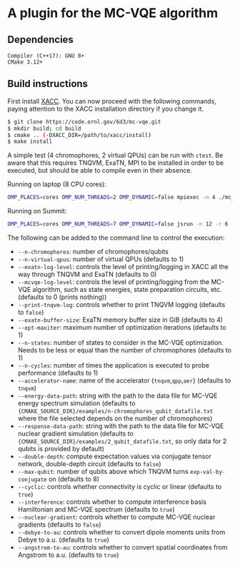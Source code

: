 # A plugin for the MC-VQE algorithm

## Dependencies
```
Compiler (C++17): GNU 8+
CMake 3.12+
```

## Build instructions
First install [XACC](https://github.com/eclipse/xacc). You can now proceed with the following commands, paying attention to the XACC installation directory if you change it.
```bash
$ git clone https://code.ornl.gov/6d3/mc-vqe.git
$ mkdir build; cd build
$ cmake .. (-DXACC_DIR=/path/to/xacc/install)
$ make install
```

A simple test (4 chromophores, 2 virtual QPUs) can be run with `ctest`. Be aware that this requires TNQVM, ExaTN, MPI to be installed in order to be executed, but should be able to compile even in their absence. 

Running on laptop (8 CPU cores):
```bash
OMP_PLACES=cores OMP_NUM_THREADS=2 OMP_DYNAMIC=false mpiexec -n 4 ./mc_vqe_example --n-virtual-qpus 2 --n-chromophores 18 --n-states 1 --opt-maxiter 1 --n-cycles 2 --exatn-log-level 2 --double-depth true
```

Running on Summit:
```bash
OMP_PLACES=cores OMP_NUM_THREADS=7 OMP_DYNAMIC=false jsrun -n 12 -r 6 -a 1 -c 7 -g 1 -brs ./mc_vqe_example --n-virtual-qpus 3 --n-chromophores 18 --n-states 1 --opt-maxiter 1 --n-cycles 2 --exatn-log-level 2 --double-depth true
```

The following can be added to the command line to control the execution:
* `--n-chromophores`: number of chromophores/qubits
* `--n-virtual-qpus`: number of virtual QPUs (defaults to 1)
* `--exatn-log-level`: controls the level of printing/logging in XACC all the way through TNQVM and ExaTN (defaults to 0)
* `--mcvqe-log-level`: controls the level of printing/logging from the MC-VQE algorithm, such as state energies, state preparation circuits, etc. (defaults to 0 (prints nothing))
* `--print-tnqvm-log`: controls whether to print TNQVM logging (defaults to `false`)
* `--exatn-buffer-size`: ExaTN memory buffer size in GiB (defaults to 4)
* `--opt-maxiter`: maximum number of optimization iterations (defaults to 1)
* `--n-states`: number of states to consider in the MC-VQE optimization. Needs to be less or equal than the number of chromophores (defaults to 1)
* `--n-cycles`: number of times the application is executed to probe performance (defaults to 1)
* `--accelerator-name`: name of the accelerator {`tnqvm`,`qpp`,`aer`} (defaults to `tnqvm`)
* `--energy-data-path`: string with the path to the data file for MC-VQE energy spectrum simulation (defaults to `{CMAKE_SOURCE_DIR}/examples/n-chromophores_qubit_datafile.txt` where the file selected depends on the number of chromophores)
* `--response-data-path`: string with the path to the data file for MC-VQE nuclear gradient simulation (defaults to `{CMAKE_SOURCE_DIR}/examples/2_qubit_datafile.txt`, so only data for 2 qubits is provided by default)
* `--double-depth`: compute expectation values via conjugate tensor network,  double-depth circuit (defaults to `false`)
* `--max-qubit`: number of qubits above which TNQVM turns `exp-val-by-conjugate` on (defaults to 8)
* `--cyclic`: controls whether connectivity is cyclic or linear (defaults to `true`)
* `--interference`: controls whether to compute interference basis Hamiltonian and MC-VQE spectrum (defaults to `true`)
* `--nuclear-gradient`: controls whether to compute MC-VQE nuclear gradients (defaults to `false`)
* `--debye-to-au`: controls whether to convert dipole moments units from Debye to a.u. (defaults to `true`)
* `--angstrom-to-au`: controls whether to convert spatial coordinates from Angstrom to a.u. (defaults to `true`)
